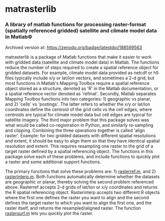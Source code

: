 # matrasterlib

### A library of matlab functions for processing raster-format (spatially referenced gridded) satellite and climate model data in Matlab©
Archived version at: https://zenodo.org/badge/latestdoi/188599563

matrasterlib is a package of Matlab functions that make it easier to work with gridded data (satellite and climate model data) in Matlab. The functions reduce the number of steps required to create a spatial reference object for gridded datasets. For example, climate model data provided as netcdf or h5 files typically include x/y or lat/lon vectors, and sometimes a 2-d grid, but most functions in Matlab's Mapping Toolbox require a spatial reference object stored as a structure, denoted as 'R' in the Matlab documentation, or a spatial reference vector denoted as 'refmat'. Secondly, Matlab separates Mapping Toolbox functions into two categories: 1) geographic vs planar, and 2) 'cells' vs 'postings'. The latter refers to whether the x/y or lat/lon coordinates define the centroid of the grid cells vs the cell edges, where centroids are typical for climate model data but cell edges are typical for satellite imagery. The third major problem that this package solves was what would be called co-registration in Python, and similarly re-sampling and clipping. Combining the three operations together is called 'align raster'. Example: for two gridded datasets with different spatial resolutions and extent, it should be easy to align them so that they have identical spatial resolution and extent. This requires resampling one raster to the grid of a target raster defined by a spatial referencing object. The functions in this package solve each of these problems, and include functions to quickly plot a raster and some additional support functions.

The primary functions that solve these problems are: 1) [rasterref.m](rasterref.m), and 2) [rasterinterp.m](rasterinterp.m). Both functions automatically determine whether the datasets are geographic or planar, thereby solving the second problem referenced above. Rasterref accepts 2-d grids of lat/lon or x/y coordinates and returns the R spatial referencing object. Rasterinterp accepts two different R objects where the first one defines the raster you want to align and the second defines the target raster to which you want to align the first one, and the raster itself, and returns the resampled/aligned raster. The function [rastersurf.m](rastersurf.m) lets you quickly plot the raster.
